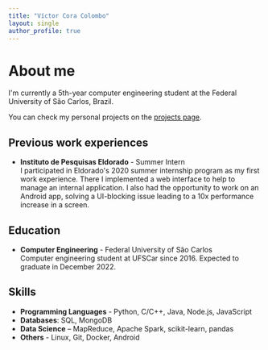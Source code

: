 ```yaml
---
title: "Víctor Cora Colombo"
layout: single
author_profile: true
---
```


# About me

I'm currently a 5th-year computer engineering student at the Federal University of São Carlos, Brazil.

You can check my personal projects on the [projects page](/projects/).

## Previous work experiences

- **Instituto de Pesquisas Eldorado** - Summer Intern  
  I participated in Eldorado's 2020 summer internship program as my first work experience. There I implemented a web interface to help to manage an internal application. I also had the opportunity to work on an Android app, solving a UI-blocking issue leading to a 10x performance increase in a screen.

## Education

- **Computer Engineering** - Federal University of São Carlos  
  Computer engineering student at UFSCar since 2016. Expected to graduate in December 2022.

## Skills

- **Programming Languages** - Python, C/C++, Java, Node.js, JavaScript
- **Databases**: SQL, MongoDB
- **Data Science** – MapReduce, Apache Spark, scikit-learn, pandas
- **Others** - Linux, Git, Docker, Android
